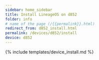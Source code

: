 ```yaml
---
sidebar: home_sidebar
title: Install LineageOS on d852
folder: info
# name of the page (/{{permalink}}.html)
redirect_from: d852_install.html
permalink: /devices/d852/install
device: d852
---
```

{% include templates/device_install.md %}
